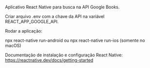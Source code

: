 Aplicativo React Native para busca na API Google Books.

Criar arquivo .env com a chave da API na variável REACT_APP_GOOGLE_API.

Rodar a aplicação:

npx react-native run-android
ou
npx react-native run-ios (somente no macOS)

Documentação de instalação e configuração React Native:
https://reactnative.dev/docs/getting-started

